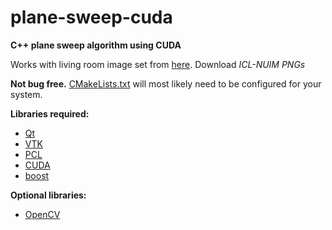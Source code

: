 # plane-sweep-cuda
**C++ plane sweep algorithm using CUDA**

Works with living room image set from [here](http://www.doc.ic.ac.uk/~ahanda/VaFRIC/iclnuim.html). Download *ICL-NUIM PNGs*  

**Not bug free.** [CMakeLists.txt](https://github.com/DKavolis/plane-sweep-cuda/blob/master/src/CMakeLists.txt) 
will most likely need to be configured for your system.

**Libraries required:**
* [Qt](http://www.qt.io/)
* [VTK](http://www.vtk.org/)
* [PCL](http://pointclouds.org/)
* [CUDA](https://developer.nvidia.com/cuda-zone)
* [boost](http://www.boost.org/)

**Optional libraries:**
* [OpenCV](http://opencv.org/)
